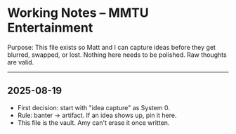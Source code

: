 # Working Notes – MMTU Entertainment

Purpose:
This file exists so Matt and I can capture ideas before they get blurred, swapped, or lost.
Nothing here needs to be polished. Raw thoughts are valid.

---
## 2025-08-19
- First decision: start with "idea capture" as System 0.
- Rule: banter → artifact. If an idea shows up, pin it here.
- This file is the vault. Amy can't erase it once written.